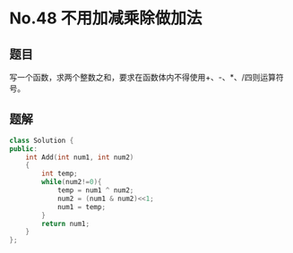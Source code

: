 # No.48 不用加减乘除做加法

## 题目

写一个函数，求两个整数之和，要求在函数体内不得使用+、-、*、/四则运算符号。 

## 题解

```c++
class Solution {
public:
    int Add(int num1, int num2)
    {
        int temp;
        while(num2!=0){
            temp = num1 ^ num2;
            num2 = (num1 & num2)<<1;
            num1 = temp;
        }
        return num1;
    }
};
```


